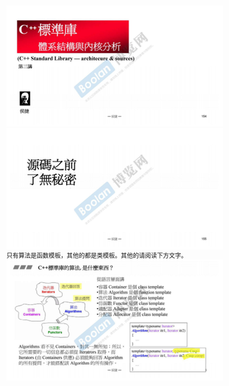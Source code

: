 ![](attachments/27.1.1算法的形式.jpg)
![](attachments/27.1.2算法的形式.jpg)
只有算法是函数模板，其他的都是类模板。其他的请阅读下方文字。
![](attachments/27.1.3算法的形式.jpg)